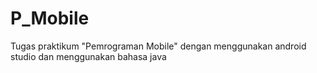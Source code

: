 # P_Mobile

Tugas praktikum "Pemrograman Mobile" dengan menggunakan android studio dan menggunakan bahasa java
